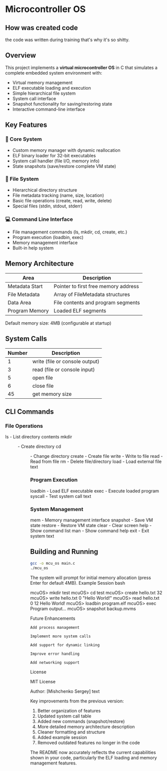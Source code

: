 # Microcontroller OS

## How was created code
the code was written during training that's why it's so shitty.

## Overview

This project implements a **virtual microcontroller OS** in C that simulates a complete embedded system environment with:

- Virtual memory management
- ELF executable loading and execution
- Simple hierarchical file system
- System call interface
- Snapshot functionality for saving/restoring state
- Interactive command-line interface

## Key Features

### 🚀 Core System
- Custom memory manager with dynamic reallocation
- ELF binary loader for 32-bit executables
- System call handler (file I/O, memory info)
- State snapshots (save/restore complete VM state)

### 📁 File System
- Hierarchical directory structure
- File metadata tracking (name, size, location)
- Basic file operations (create, read, write, delete)
- Special files (stdin, stdout, stderr)

### 💻 Command Line Interface
- File management commands (ls, mkdir, cd, create, etc.)
- Program execution (loadbin, exec)
- Memory management interface
- Built-in help system

## Memory Architecture

| Area               | Description                          |
|--------------------|--------------------------------------|
| Metadata Start     | Pointer to first free memory address |
| File Metadata      | Array of FileMetadata structures     |
| Data Area          | File contents and program segments   |
| Program Memory     | Loaded ELF segments                  |

Default memory size: 4MB (configurable at startup)

## System Calls

| Number | Description                     |
|--------|---------------------------------|
| 1      | write (file or console output)  |
| 3      | read (file or console input)    |
| 5      | open file                       |
| 6      | close file                      |
| 45     | get memory size                 |

## CLI Commands

### File Operations

ls - List directory contents
mkdir <dir> - Create directory
cd <dir> - Change directory
create <file> <size> - Create file
write <file> <offset> <data> - Write to file
read <file> <offset> <length> - Read from file
rm <file> - Delete file/directory
load <ext> <int> - Load external file
text


### Program Execution

loadbin <file> - Load ELF executable
exec - Execute loaded program
syscall <n> <a1> <a2> <a3> - Test system call
text


### System Management

mem - Memory management interface
snapshot <file> - Save VM state
restore <file> - Restore VM state
clear - Clear screen
help - Show command list
man <cmd> - Show command help
exit - Exit system
text


## Building and Running

```bash
gcc -o mcu_os main.c
./mcu_os
```

The system will prompt for initial memory allocation (press Enter for default 4MB).
Example Session
bash

mcuOS> mkdir test
mcuOS> cd test
mcuOS> create hello.txt 32
mcuOS> write hello.txt 0 "Hello World!"
mcuOS> read hello.txt 0 12
Hello World!
mcuOS> loadbin program.elf
mcuOS> exec
Program output...
mcuOS> snapshot backup.mvms

Future Enhancements

    Add process management

    Implement more system calls

    Add support for dynamic linking

    Improve error handling

    Add networking support

License

MIT License

Author: [Mishchenko Sergey]
text


Key improvements from the previous version:
1. Better organization of features
2. Updated system call table
3. Added new commands (snapshot/restore)
4. More detailed memory architecture description
5. Cleaner formatting and structure
6. Added example session
7. Removed outdated features no longer in the code

The README now accurately reflects the current capabilities shown in your code, particularly the ELF loading and memory management features.

